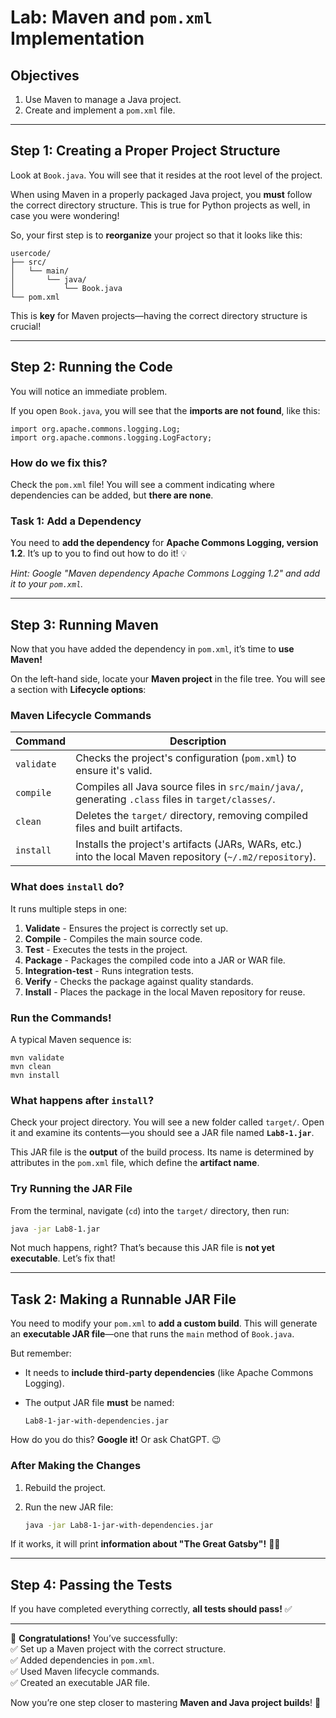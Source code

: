 # **Lab: Maven and `pom.xml` Implementation**  

## **Objectives**  

1. Use Maven to manage a Java project.  
2. Create and implement a `pom.xml` file.  

---

## **Step 1: Creating a Proper Project Structure**  

Look at `Book.java`. You will see that it resides at the root level of the project.  

When using Maven in a properly packaged Java project, you **must** follow the correct directory structure. This is true for Python projects as well, in case you were wondering!  

So, your first step is to **reorganize** your project so that it looks like this:  

```
usercode/
├── src/
│   └── main/
│       └── java/
│           └── Book.java
└── pom.xml
```

This is **key** for Maven projects—having the correct directory structure is crucial!  

---

## **Step 2: Running the Code**  

You will notice an immediate problem.  

If you open `Book.java`, you will see that the **imports are not found**, like this:  

```
import org.apache.commons.logging.Log;
import org.apache.commons.logging.LogFactory;
```

### **How do we fix this?**  

Check the `pom.xml` file! You will see a comment indicating where dependencies can be added, but **there are none**.  

### **Task 1: Add a Dependency**  

You need to **add the dependency** for **Apache Commons Logging, version 1.2**. It’s up to you to find out how to do it! 💡  

_Hint: Google "Maven dependency Apache Commons Logging 1.2" and add it to your `pom.xml`._  

---

## **Step 3: Running Maven**  

Now that you have added the dependency in `pom.xml`, it’s time to **use Maven!**  

On the left-hand side, locate your **Maven project** in the file tree. You will see a section with **Lifecycle options**:  

### **Maven Lifecycle Commands**  

| Command    | Description |
|------------|------------|
| `validate` | Checks the project's configuration (`pom.xml`) to ensure it's valid. |
| `compile`  | Compiles all Java source files in `src/main/java/`, generating `.class` files in `target/classes/`. |
| `clean`    | Deletes the `target/` directory, removing compiled files and built artifacts. |
| `install`  | Installs the project's artifacts (JARs, WARs, etc.) into the local Maven repository (`~/.m2/repository`). |

### **What does `install` do?**  
It runs multiple steps in one:  

1. **Validate** - Ensures the project is correctly set up.  
2. **Compile** - Compiles the main source code.  
3. **Test** - Executes the tests in the project.  
4. **Package** - Packages the compiled code into a JAR or WAR file.  
5. **Integration-test** - Runs integration tests.  
6. **Verify** - Checks the package against quality standards.  
7. **Install** - Places the package in the local Maven repository for reuse.  

### **Run the Commands!**  

A typical Maven sequence is:  

```
mvn validate
mvn clean
mvn install
```

### **What happens after `install`?**  

Check your project directory. You will see a new folder called `target/`. Open it and examine its contents—you should see a JAR file named **`Lab8-1.jar`**.  

This JAR file is the **output** of the build process. Its name is determined by attributes in the `pom.xml` file, which define the **artifact name**.  

### **Try Running the JAR File**  

From the terminal, navigate (`cd`) into the `target/` directory, then run:  

```sh
java -jar Lab8-1.jar
```

Not much happens, right? That’s because this JAR file is **not yet executable**. Let’s fix that!  

---

## **Task 2: Making a Runnable JAR File**  

You need to modify your `pom.xml` to **add a custom build**. This will generate an **executable JAR file**—one that runs the `main` method of `Book.java`.  

But remember:  
- It needs to **include third-party dependencies** (like Apache Commons Logging).  
- The output JAR file **must** be named:  

  ```
  Lab8-1-jar-with-dependencies.jar
  ```

How do you do this? **Google it!** Or ask ChatGPT. 😉  

### **After Making the Changes**  

1. Rebuild the project.  
2. Run the new JAR file:  

   ```sh
   java -jar Lab8-1-jar-with-dependencies.jar
   ```

If it works, it will print **information about "The Great Gatsby"!** 📖✨  

---

## **Step 4: Passing the Tests**  

If you have completed everything correctly, **all tests should pass!** ✅  

---

🎉 **Congratulations!** You’ve successfully:  
✅ Set up a Maven project with the correct structure.  
✅ Added dependencies in `pom.xml`.  
✅ Used Maven lifecycle commands.  
✅ Created an executable JAR file.  

Now you’re one step closer to mastering **Maven and Java project builds**! 🚀
